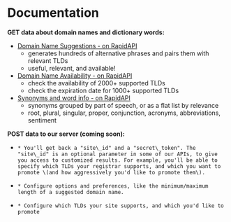 # Documentation

**GET data about domain names and dictionary words:**

* [Domain Name Suggestions - on RapidAPI](https://rapidapi.com/nlp-studio/api/domain-name-search1)
  * generates hundreds of alternative phrases and pairs them with relevant TLDs
  * useful, relevant, and available!
* [Domain Name Availability - on RapidAPI](https://rapidapi.com/nlp-studio/api/domain-name-search1)
  * check the availability of 2000+ supported TLDs
  * check the expiration date for 1000+ supported TLDs
* [Synonyms and word info - on RapidAPI](https://rapidapi.com/nlp-studio/api/nlp-thesaurus1)
  * synonyms grouped by part of speech, or as a flat list by relevance
  * root, plural, singular, proper, conjunction, acronyms, abbreviations, sentiment

**POST data to our server \(coming soon\):**

* ~~~~[~~Create an account~~](account.md#create-a-new-account)~~~~
  * You'll get back a "site\_id" and a "secret\_token". The "site\_id" is an optional parameter in some of our APIs, to give you access to customized results. For example, you'll be able to specify which TLDs your registrar supports, and which you want to promote \(and how aggressively you'd like to promote them\).
* ~~~~[~~Options~~](account.md#options)~~~~
  * Configure options and preferences, like the minimum/maximum length of a suggested domain name.
* ~~~~[~~TLDs~~](account.md#tlds)~~~~
  * Configure which TLDs your site supports, and which you'd like to promote





